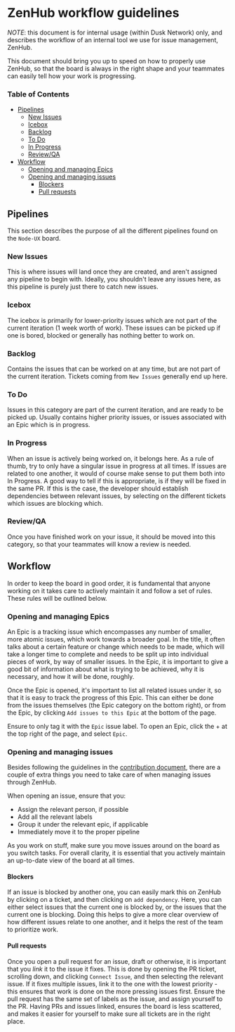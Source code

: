 # ZenHub workflow guidelines

*NOTE*: this document is for internal usage (within Dusk Network) only, and describes the workflow of an internal tool we use for issue management, ZenHub.

This document should bring you up to speed on how to properly use ZenHub, so that the board is always in the right shape and your teammates can easily tell how your work is progressing.

### Table of Contents

* [Pipelines](#pipelines)
  + [New Issues](#new-issues)
  + [Icebox](#icebox)
  + [Backlog](#backlog)
  + [To Do](#to-do)
  + [In Progress](#in-progress)
  + [Review/QA](#review-qa)
* [Workflow](#workflow)
  + [Opening and managing Epics](#opening-and-managing-epics)
  + [Opening and managing issues](#opening-and-managing-issues)
    - [Blockers](#blockers)
    - [Pull requests](#pull-requests)

## Pipelines

This section describes the purpose of all the different pipelines found on the `Node-UX` board.

### New Issues

This is where issues will land once they are created, and aren't assigned any pipeline to begin with. Ideally, you shouldn't leave any issues here, as this pipeline is purely just there to catch new issues.

### Icebox

The icebox is primarily for lower-priority issues which are not part of the current iteration (1 week worth of work). These issues can be picked up if one is bored, blocked or generally has nothing better to work on.

### Backlog

Contains the issues that can be worked on at any time, but are not part of the current iteration. Tickets coming from `New Issues` generally end up here.

### To Do

Issues in this category are part of the current iteration, and are ready to be picked up. Usually contains higher priority issues, or issues associated with an Epic which is in progress.

### In Progress

When an issue is actively being worked on, it belongs here. As a rule of thumb, try to only have a singular issue in progress at all times. If issues are related to one another, it would of course make sense to put them both into In Progress. A good way to tell if this is appropriate, is if they will be fixed in the same PR. If this is the case, the developer should establish dependencies between relevant issues, by selecting on the different tickets which issues are blocking which.

### Review/QA

Once you have finished work on your issue, it should be moved into this category, so that your teammates will know a review is needed.

## Workflow

In order to keep the board in good order, it is fundamental that anyone working on it takes care to actively maintain it and follow a set of rules. These rules will be outlined below.

### Opening and managing Epics

An Epic is a tracking issue which encompasses any number of smaller, more atomic issues, which work towards a broader goal. In the title, it often talks about a certain feature or change which needs to be made, which will take a longer time to complete and needs to be split up into individual pieces of work, by way of smaller issues. In the Epic, it is important to give a good bit of information about what is trying to be achieved, why it is necessary, and how it will be done, roughly.

Once the Epic is opened, it's important to list all related issues under it, so that it is easy to track the progress of this Epic. This can either be done from the issues themselves (the Epic category on the bottom right), or from the Epic, by clicking `Add issues to this Epic` at the bottom of the page.

Ensure to only tag it with the `Epic` issue label. To open an Epic, click the + at the top right of the page, and select `Epic`.

### Opening and managing issues

Besides following the guidelines in the [contribution document](../../CONTRIBUTING.md), there are a couple of extra things you need to take care of when managing issues through ZenHub.

When opening an issue, ensure that you:

* Assign the relevant person, if possible
* Add all the relevant labels
* Group it under the relevant epic, if applicable
* Immediately move it to the proper pipeline

As you work on stuff, make sure you move issues around on the board as you switch tasks. For overall clarity, it is essential that you actively maintain an up-to-date view of the board at all times.

#### Blockers

If an issue is blocked by another one, you can easily mark this on ZenHub by clicking on a ticket, and then clicking on `add dependency`. Here, you can either select issues that the current one is blocked by, or the issues that the current one is blocking. Doing this helps to give a more clear overview of how different issues relate to one another, and it helps the rest of the team to prioritize work.

#### Pull requests

Once you open a pull request for an issue, draft or otherwise, it is important that you *link* it to the issue it fixes. This is done by opening the PR ticket, scrolling down, and clicking `Connect Issue`, and then selecting the relevant issue. If it fixes multiple issues, link it to the one with the lowest priority - this ensures that work is done on the more pressing issues first. Ensure the pull request has the same set of labels as the issue, and assign yourself to the PR. Having PRs and issues linked, ensures the board is less scattered, and makes it easier for yourself to make sure all tickets are in the right place.
